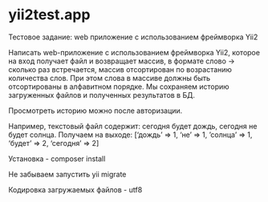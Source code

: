 # yii2test.app  

Тестовое задание: web приложение с использованием фреймворка Yii2 

Написать web-приложение с использованием фреймворка Yii2, которое на вход получает файл и возвращает массив, в формате слово -> сколько раз встречается, массив отсортирован по возрастанию количества слов. При этом слова в массиве должны быть отсортированы в алфавитном порядке.
Мы сохраняем историю загруженных файлов и полученных результатов в БД.

Просмотреть историю можно после авторизации.

Например, текстовый файл содержит: сегодня будет дождь, сегодня не будет солнца.
Получаем на выходе: [‘дождь’ => 1,  ‘не’ => 1, ’солнца’ => 1, ‘будет’ => 2, ‘сегодня’ => 2]

Установка - composer install

Не забываем запустить yii migrate  

Кодировка загружаемых файлов - utf8  
